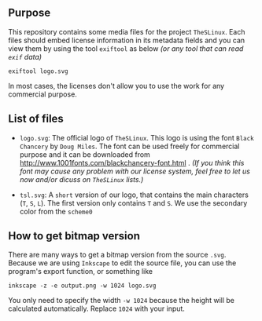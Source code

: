 ## Purpose

This repository contains some media files for the project `TheSLinux`.
Each files should embed license information in its metadata fields
and you can view them by using the tool `exiftool` as below
_(or any tool that can read `exif` data)_

````
exiftool logo.svg
````

In most cases, the licenses don't allow you to use the work for any
commercial purpose.

## List of files

* `logo.svg`: The official logo of `TheSLinux`. This logo is using the
  font `Black Chancery` by `Doug Miles`. The font can be used freely
  for commercial purpose and it can be downloaded from
  http://www.1001fonts.com/blackchancery-font.html .
  _(If you think this font may cause any problem with our license system,
  feel free to let us now and/or dicuss on `TheSLinux` lists.)_

* `tsl.svg`: A `short` version of our logo, that contains the main
  characters (`T`, `S`, `L`). The first version only contains `T` and `S`.
  We use the secondary color from the `scheme0`


## How to get bitmap version

There are many ways to get a bitmap version from the source `.svg`.
Because we are using `Inkscape` to edit the source file, you can use
the program's export function, or something like

````
inkscape -z -e output.png -w 1024 logo.svg
````

You only need to specify the width `-w 1024` because the height will be
calculated automatically. Replace `1024` with your input.

